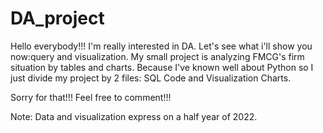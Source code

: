# DA_project

Hello everybody!!! I'm really interested in DA. Let's see what i'll show you now:query and visualization.
My small project is analyzing FMCG's firm situation by tables and charts. Because I've known well about Python so I just divide my project by 2 files: SQL Code and Visualization Charts. 

Sorry for that!!! Feel free to comment!!!

Note: Data and visualization express on a half year of 2022.
